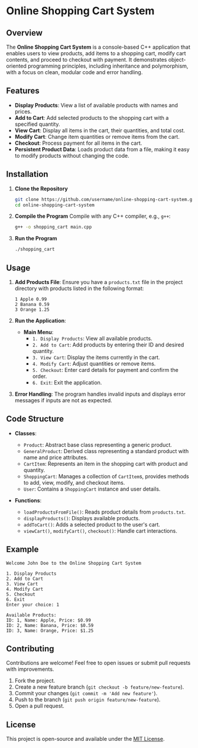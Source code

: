# Online Shopping Cart System

## Overview

The **Online Shopping Cart System** is a console-based C++ application that enables users to view products, add items to a shopping cart, modify cart contents, and proceed to checkout with payment. It demonstrates object-oriented programming principles, including inheritance and polymorphism, with a focus on clean, modular code and error handling.

## Features

- **Display Products**: View a list of available products with names and prices.
- **Add to Cart**: Add selected products to the shopping cart with a specified quantity.
- **View Cart**: Display all items in the cart, their quantities, and total cost.
- **Modify Cart**: Change item quantities or remove items from the cart.
- **Checkout**: Process payment for all items in the cart.
- **Persistent Product Data**: Loads product data from a file, making it easy to modify products without changing the code.

## Installation

1. **Clone the Repository**
    ```bash
    git clone https://github.com/username/online-shopping-cart-system.git
    cd online-shopping-cart-system
    ```

2. **Compile the Program**
    Compile with any C++ compiler, e.g., `g++`:
    ```bash
    g++ -o shopping_cart main.cpp
    ```

3. **Run the Program**
    ```bash
    ./shopping_cart
    ```

## Usage

1. **Add Products File**: Ensure you have a `products.txt` file in the project directory with products listed in the following format:

    ```
    1 Apple 0.99
    2 Banana 0.59
    3 Orange 1.25
    ```

2. **Run the Application**:
   - **Main Menu**:
     - `1. Display Products`: View all available products.
     - `2. Add to Cart`: Add products by entering their ID and desired quantity.
     - `3. View Cart`: Display the items currently in the cart.
     - `4. Modify Cart`: Adjust quantities or remove items.
     - `5. Checkout`: Enter card details for payment and confirm the order.
     - `6. Exit`: Exit the application.

3. **Error Handling**: The program handles invalid inputs and displays error messages if inputs are not as expected.

## Code Structure

- **Classes**:
  - `Product`: Abstract base class representing a generic product.
  - `GeneralProduct`: Derived class representing a standard product with name and price attributes.
  - `CartItem`: Represents an item in the shopping cart with product and quantity.
  - `ShoppingCart`: Manages a collection of `CartItem`s, provides methods to add, view, modify, and checkout items.
  - `User`: Contains a `ShoppingCart` instance and user details.

- **Functions**:
  - `loadProductsFromFile()`: Reads product details from `products.txt`.
  - `displayProducts()`: Displays available products.
  - `addToCart()`: Adds a selected product to the user's cart.
  - `viewCart()`, `modifyCart()`, `checkout()`: Handle cart interactions.

## Example

```
Welcome John Doe to the Online Shopping Cart System

1. Display Products
2. Add to Cart
3. View Cart
4. Modify Cart
5. Checkout
6. Exit
Enter your choice: 1

Available Products:
ID: 1, Name: Apple, Price: $0.99
ID: 2, Name: Banana, Price: $0.59
ID: 3, Name: Orange, Price: $1.25
```

## Contributing

Contributions are welcome! Feel free to open issues or submit pull requests with improvements.

1. Fork the project.
2. Create a new feature branch (`git checkout -b feature/new-feature`).
3. Commit your changes (`git commit -m 'Add new feature'`).
4. Push to the branch (`git push origin feature/new-feature`).
5. Open a pull request.

## License

This project is open-source and available under the [MIT License](LICENSE).
